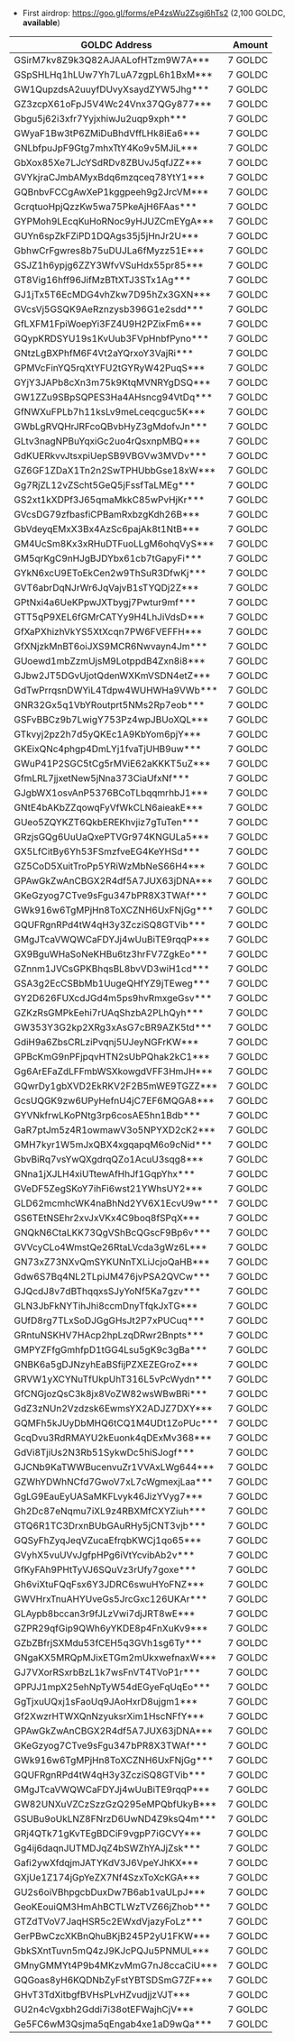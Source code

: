 - First airdrop: https://goo.gl/forms/eP4zsWu2Zsgi6hTs2 (2,100 GOLDC, **available**)
	
| GOLDC Address                      | Amount   |
| ---------------------------------- | --------:|
| GSirM7kv8Z9k3Q82AJAALofHTzm9W7A*** | 7 GOLDC  |
| GSpSHLHq1hLUw7Yh7LuA7zgpL6h1BxM*** | 7 GOLDC  |
| GW1QupzdsA2uuyfDUvyXsaydZYW5Jhg*** | 7 GOLDC  |
| GZ3zcpX61oFpJ5V4Wc24Vnx37QGy877*** | 7 GOLDC  |
| Gbgu5j62i3xfr7YyjxhiwJu2uqp9xph*** | 7 GOLDC  |
| GWyaF1Bw3tP6ZMiDuBhdVffLHk8iEa6*** | 7 GOLDC  |
| GNLbfpuJpF9Gtg7mhxTtY4Ko9v5MJiL*** | 7 GOLDC  |
| GbXox85Xe7LJcYSdRDv8ZBUvJ5qfJZZ*** | 7 GOLDC  |
| GVYkjraCJmbAMyxBdq6mzqceq78YtY1*** | 7 GOLDC  |
| GQBnbvFCCgAwXeP1kggpeeh9g2JrcVM*** | 7 GOLDC  |
| GcrqtuoHpjQzzKw5wa75PkeAjH6FAas*** | 7 GOLDC  |
| GYPMoh9LEcqKuHoRNoc9yHJUZCmEYgA*** | 7 GOLDC  |
| GUYn6spZkFZiPD1DQAgs35j5jHnJr2U*** | 7 GOLDC  |
| GbhwCrFgwres8b75uDUJLa6fMyzz51E*** | 7 GOLDC  |
| GSJZ1h6ypjg6ZZY3WfvVSuHdx55pr85*** | 7 GOLDC  |
| GT8Vig16hff96JifMzBTtXTJ3STx1Ag*** | 7 GOLDC  |
| GJ1jTx5T6EcMDG4vhZkw7D95hZx3GXN*** | 7 GOLDC  |
| GVcsVj5GSQK9AeRznzysb396G1e2sdd*** | 7 GOLDC  |
| GfLXFM1FpiWoepYi3FZ4U9H2PZixFm6*** | 7 GOLDC  |
| GQypKRDSYU19s1KvUub3FVpHnbfPyno*** | 7 GOLDC  |
| GNtzLgBXPhfM6F4Vt2aYQrxoY3VajRi*** | 7 GOLDC  |
| GPMVcFinYQ5rqXtYFU2tGYRyW42PuqS*** | 7 GOLDC  |
| GYjY3JAPb8cXn3m75k9KtqMVNRYgDSQ*** | 7 GOLDC  |
| GW1ZZu9SBpSQPES3Ha4AHsncg94VtDq*** | 7 GOLDC  |
| GfNWXuFPLb7h11ksLv9meLceqcguc5K*** | 7 GOLDC  |
| GWbLgRVQHrJRFcoQBvbHyZ3gMdofvJn*** | 7 GOLDC  |
| GLtv3nagNPBuYqxiGc2uo4rQsxnpMBQ*** | 7 GOLDC  |
| GdKUERkvvJtsxpiUepSB9VBGVw3MVDv*** | 7 GOLDC  |
| GZ6GF1ZDaX1Tn2n2SwTPHUbbGse18xW*** | 7 GOLDC  |
| Gg7RjZL12vZScht5GeQ5jFssfTaLMEg*** | 7 GOLDC  |
| GS2xt1kXDPf3J65qmaMkkC85wPvHjKr*** | 7 GOLDC  |
| GVcsDG79zfbasfiCPBamRxbzgKdh26B*** | 7 GOLDC  |
| GbVdeyqEMxX3Bx4AzSc6pajAk8t1NtB*** | 7 GOLDC  |
| GM4UcSm8Kx3xRHuDTFuoLLgM6ohqVyS*** | 7 GOLDC  |
| GM5qrKgC9nHJgBJDYbx61cb7tGapyFi*** | 7 GOLDC  |
| GYkN6xcU9EToEkCen2w9ThSuR3DfwKj*** | 7 GOLDC  |
| GVT6abrDqNJrWr6JqVajvB1sTYQDj2Z*** | 7 GOLDC  |
| GPtNxi4a6UeKPpwJXTbygj7Pwtur9mf*** | 7 GOLDC  |
| GTT5qP9XEL6fGMrCATYy9H4LhJiVdsD*** | 7 GOLDC  |
| GfXaPXhizhVkYS5XtXcqn7PW6FVEFFH*** | 7 GOLDC  |
| GfXNjzkMnBT6oiJXS9MCR6Nwvayn4Jm*** | 7 GOLDC  |
| GUoewd1mbZzmUjsM9LotppdB4Zxn8i8*** | 7 GOLDC  |
| GJbw2JT5DGvUjotQdenWXKmVSDN4etZ*** | 7 GOLDC  |
| GdTwPrrqsnDWYiL4Tdpw4WUHWHa9VWb*** | 7 GOLDC  |
| GNR32Gx5q1VbYRoutprt5NMs2Rp7eob*** | 7 GOLDC  |
| GSFvBBCz9b7LwigY753Pz4wpJBUoXQL*** | 7 GOLDC  |
| GTkvyj2pz2h7d5yQKEc1A9KbYom6pjY*** | 7 GOLDC  |
| GKEixQNc4phgp4DmLYj1fvaTjUHB9uw*** | 7 GOLDC  |
| GWuP41P2SGC5tCg5rMViE62aKKKT5uZ*** | 7 GOLDC  |
| GfmLRL7jjxetNew5jNna373CiaUfxNf*** | 7 GOLDC  |
| GJgbWX1osvAnP5376BCoTLbqqmrhbJ1*** | 7 GOLDC  |
| GNtE4bAKbZZqowqFyVfWkCLN6aieakE*** | 7 GOLDC  |
| GUeo5ZQYKZT6QkbEREKhvjiz7gTuTen*** | 7 GOLDC  |
| GRzjsGQg6UuUaQxePTVGr974KNGULa5*** | 7 GOLDC  |
| GX5LfCitBy6Yh53FSmzfveEG4KeYHSd*** | 7 GOLDC  |
| GZ5CoD5XuitTroPp5YRiWzMbNeS66H4*** | 7 GOLDC  |
| GPAwGkZwAnCBGX2R4df5A7JUX63jDNA*** | 7 GOLDC  |
| GKeGzyog7CTve9sFgu347bPR8X3TWAf*** | 7 GOLDC  |
| GWk916w6TgMPjHn8ToXCZNH6UxFNjGg*** | 7 GOLDC  |
| GQUFRgnRPd4tW4qH3y3ZcziSQ8GTVib*** | 7 GOLDC  |
| GMgJTcaVWQWCaFDYJj4wUuBiTE9rqqP*** | 7 GOLDC  |
| GX9BguWHaSoNeKHBu6tz3hrFV7ZgkEo*** | 7 GOLDC  |
| GZnnm1JVCsGPKBhqsBL8bvVD3wiH1cd*** | 7 GOLDC  |
| GSA3g2EcCSBbMb1UugeQHfYZ9jTEweg*** | 7 GOLDC  |
| GY2D626FUXcdJGd4m5ps9hvRmxgeGsv*** | 7 GOLDC  |
| GZKzRsGMPkEehi7rUAqShzbA2PLhQyh*** | 7 GOLDC  |
| GW353Y3G2kp2XRg3xAsG7cBR9AZK5td*** | 7 GOLDC  |
| GdiH9a6ZbsCRLziPvqnj5UJeyNGFrKW*** | 7 GOLDC  |
| GPBcKmG9nPFjpqvHTN2sUbPQhak2kC1*** | 7 GOLDC  |
| Gg6ArEFaZdLFFmbWSXkowgdVFF3HmJH*** | 7 GOLDC  |
| GQwrDy1gbXVD2EkRKV2F2B5mWE9TGZZ*** | 7 GOLDC  |
| GcsUQGK9zw6UPyHefnU4jC7EF6MQGA8*** | 7 GOLDC  |
| GYVNkfrwLKoPNtg3rp6cosAE5hn1Bdb*** | 7 GOLDC  |
| GaR7ptJm5z4R1owmawV3o5NPYXD2cK2*** | 7 GOLDC  |
| GMH7kyr1W5mJxQBX4xgqapqM6o9cNid*** | 7 GOLDC  |
| GbvBiRq7vsYwQXgdrqQZo1AcuU3sqg8*** | 7 GOLDC  |
| GNna1jXJLH4xiUTtewAfHhJf1GqpYhx*** | 7 GOLDC  |
| GVeDF5ZegSKoY7ihFi6wst21YWhsUY2*** | 7 GOLDC  |
| GLD62mcmhcWK4naBhNd2YV6X1EcvU9w*** | 7 GOLDC  |
| GS6TEtNSEhr2xvJxVKx4C9boq8fSPqX*** | 7 GOLDC  |
| GNQkN6CtaLKK73QgVShBcQGscF9Bp6v*** | 7 GOLDC  |
| GVVcyCLo4WmstQe26RtaLVcda3gWz6L*** | 7 GOLDC  |
| GN73xZ73NXvQmSYKUNnTXLiJcjoQaHB*** | 7 GOLDC  |
| Gdw6S7Bq4NL2TLpiJM476jvPSA2QVCw*** | 7 GOLDC  |
| GJQcdJ8v7dBThqqxsSJyYoNf5Ka7gzv*** | 7 GOLDC  |
| GLN3JbFkNYTihJhi8ccmDnyTfqkJxTG*** | 7 GOLDC  |
| GUfD8rg7TLxSoDJGgGHsJt2P7xPUCuq*** | 7 GOLDC  |
| GRntuNSKHV7HAcp2hpLzqDRwr2Bnpts*** | 7 GOLDC  |
| GMPYZFfgGmhfpD1tGG4Lsu5gK9c3gBa*** | 7 GOLDC  |
| GNBK6a5gDJNzyhEaBSfijPZXEZEGroZ*** | 7 GOLDC  |
| GRVW1yXCYNuTfUkpUhT316L5vPcWydn*** | 7 GOLDC  |
| GfCNGjozQsC3k8jx8VoZW82wsWBwBRi*** | 7 GOLDC  |
| GdZ3zNUn2Vzdzsk6EwmsYX2ADJZ7DXY*** | 7 GOLDC  |
| GQMFh5kJUyDbMHQ6tCQ1M4UDt1ZoPUc*** | 7 GOLDC  |
| GcqDvu3RdRMAYU2kEuonk4qDExMv368*** | 7 GOLDC  |
| GdVi8TjiUs2N3Rb51SykwDc5hiSJogf*** | 7 GOLDC  |
| GJCNb9KaTWWBucenvuZr1VVAxLWg644*** | 7 GOLDC  |
| GZWhYDWhNCfd7GwoV7xL7cWgmexjLaa*** | 7 GOLDC  |
| GgLG9EauEyUASaMKFLvyk46JizYVyg7*** | 7 GOLDC  |
| Gh2Dc87eNqmu7iXL9z4RBXMfCXYZiuh*** | 7 GOLDC  |
| GTQ6R1TC3DrxnBUbGAuRHy5jCNT3vjb*** | 7 GOLDC  |
| GQSyFhZyqJeqVZucaEfrqbKWCj1qo65*** | 7 GOLDC  |
| GVyhX5vuUVvJgfpHPg6iVtYcvibAb2v*** | 7 GOLDC  |
| GfKyFAh9PHtTyVJ6SQuVz3rUfy7goxe*** | 7 GOLDC  |
| Gh6viXtuFQqFsx6Y3JDRC6swuHYoFNZ*** | 7 GOLDC  |
| GWVHrxTnuAHYUveGs5JrcGxc126UKAr*** | 7 GOLDC  |
| GLAypb8bccan3r9fJLzVwi7djJRT8wE*** | 7 GOLDC  |
| GZPR29qfGip9QWh6yYKDE8p4FnXuKv9*** | 7 GOLDC  |
| GZbZBfrjSXMdu53fCEH5q3GVh1sg6Ty*** | 7 GOLDC  |
| GNgaKX5MRQpMJixETGm2mUkxwefnaxW*** | 7 GOLDC  |
| GJ7VXorRSxrbBzL1k7wsFnVT4TVoP1r*** | 7 GOLDC  |
| GPPJJ1mpX25ehNpTyW54dEGyeFqUqEo*** | 7 GOLDC  |
| GgTjxuUQxj1sFaoUq9JAoHxrD8ujgm1*** | 7 GOLDC  |
| Gf2XwzrHTWXQnNzyuksrXim1HscNFfY*** | 7 GOLDC  |
| GPAwGkZwAnCBGX2R4df5A7JUX63jDNA*** | 7 GOLDC  |
| GKeGzyog7CTve9sFgu347bPR8X3TWAf*** | 7 GOLDC  |
| GWk916w6TgMPjHn8ToXCZNH6UxFNjGg*** | 7 GOLDC  |
| GQUFRgnRPd4tW4qH3y3ZcziSQ8GTVib*** | 7 GOLDC  |
| GMgJTcaVWQWCaFDYJj4wUuBiTE9rqqP*** | 7 GOLDC  |
| GW82UNXuVZCzSzzGzQ295eMPQbfUkyB*** | 7 GOLDC  |
| GSUBu9oUkLNZ8FNrzD6UwND4Z9ksQ4m*** | 7 GOLDC  |
| GRj4QTk71gKvTEgBDCiF9vgpP7iGCVY*** | 7 GOLDC  |
| Gg4ij6daqnJUTMDJqZ4bSWZhYAJjZsk*** | 7 GOLDC  |
| Gafi2ywXfdqjmJATYKdV3J6VpeYJhKX*** | 7 GOLDC  |
| GXjUe1Z174jGpYeZX7Nf4SzxToXcKGA*** | 7 GOLDC  |
| GU2s6oiVBhpgcbDuxDw7B6ab1vaULpJ*** | 7 GOLDC  |
| GeoKEouiQM3HmAhBCTLWzTVZ66jZhob*** | 7 GOLDC  |
| GTZdTVoV7JaqHSR5c2EWxdVjazyFoLz*** | 7 GOLDC  |
|	GerPBwCzcXKBnQhuBKjB245P2yU1FKW*** | 7 GOLDC  |
|	GbkSXntTuvn5mQ4zJ9KJcPQJu5PNMUL*** | 7 GOLDC  |
|	GMnyGMMYt4P9b4MKzvMmG7nJ8ccaCiU*** | 7 GOLDC  |
|	GQGoas8yH6KQDNbZyFstYBTSDSmG7ZF*** | 7 GOLDC  |
|	GHvT3TdXitbgfBVHsPLvHZvudjjzVJT*** | 7 GOLDC  |3
|	GU2n4cVgxbh2Gddi7i38otEFWajhCjV*** | 7 GOLDC  |
|	Ge5FC6wM3Qsjma5qEngab4xe1aD9wQa*** | 7 GOLDC  |